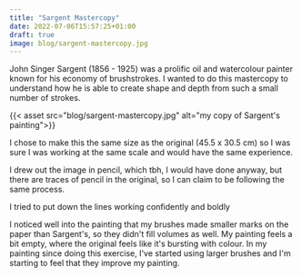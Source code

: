 ```yaml
---
title: "Sargent Mastercopy"
date: 2022-07-06T15:57:25+01:00
draft: true
image: blog/sargent-mastercopy.jpg
---
```


John Singer Sargent (1856 - 1925) was a prolific oil and watercolour painter known for his economy of brushstrokes.  I wanted to do this mastercopy to understand how he is able to create shape and depth from such a small number of strokes.  

{{< asset src="blog/sargent-mastercopy.jpg" alt="my copy of Sargent's painting">}}

I chose to make this the same size as the original (45.5 x 30.5 cm) so I was sure I was working at the same scale and would have the same experience.  

I drew out the image in pencil, which tbh, I would have done anyway, but there are traces of pencil in the original, so I can claim to be following the same process.  

I tried to put down the lines working confidently and boldly

I noticed well into the painting that my brushes made smaller marks on the paper than Sargent's, so they didn't fill volumes as well.  My painting feels a bit empty, where the original feels like it's bursting with colour.  In my painting since doing this exercise, I've started using larger brushes and I'm starting to feel that they improve my painting.


